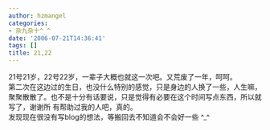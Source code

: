 ```yaml
---
author: hzmangel
categories:
- 杂九杂十^_^
date: '2006-07-21T14:36:41'
tags: []
title: 21,22
---
```

21号21岁，22号22岁，一辈子大概也就这一次吧。又荒废了一年，呵呵。  
第二次在这边过的生日，也没什么特别的感觉，只是身边的人换了一些，人生嘛，聚聚散散了。也不是十分有话要说，只是觉得有必要在这个时间写点东西，所以就写了，谢谢所
有帮助过我的人吧，真的。  
发现现在很没有写blog的想法，等搬回去不知道会不会好一些 ^_^